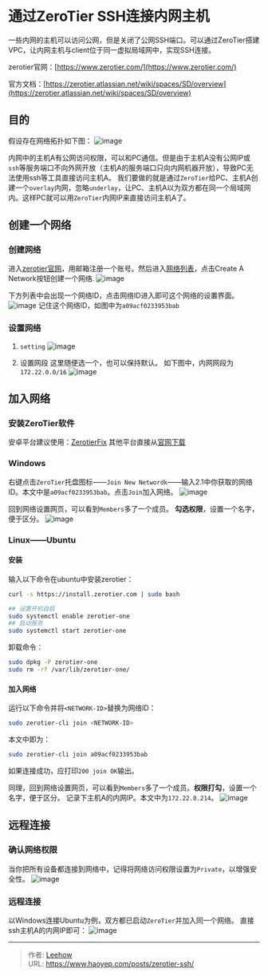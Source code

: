 # 通过ZeroTier SSH连接内网主机

一些内网的主机可以访问公网，但是关闭了公网SSH端口。可以通过ZeroTier搭建VPC，让内网主机与client位于同一虚拟局域网中，实现SSH连接。
<!--more-->

zerotier官网：[https://www.zerotier.com/](https://www.zerotier.com/)

官方文档：[https://zerotier.atlassian.net/wiki/spaces/SD/overview](https://zerotier.atlassian.net/wiki/spaces/SD/overview)

## 目的
假设存在网络拓扑如下图：
![image](https://cdn.haoyep.com/gh/leegical/Blog_img/md_img202311082253538.png)

内网中的主机A有公网访问权限，可以和PC通信。但是由于主机A没有公网IP或`ssh`等服务端口不向外网开放（主机A的服务端口只向内网机器开放），导致PC无法使用ssh等工具直接访问主机A。
我们要做的就是通过`ZeroTier`给PC、主机A创建一个`overlay`内网，忽略`underlay`，让PC、主机A以为双方都在同一个局域网内。这样PC就可以用`ZeroTier`内网IP来直接访问主机A了。

## 创建一个网络
### 创建网络
进入[zerotier官网](https://www.zerotier.com/)，用邮箱注册一个账号。然后进入[网络列表](https://my.zerotier.com/network)，点击Create A Network按钮创建一个网络.
![image](https://cdn.haoyep.com/gh/leegical/Blog_img/md_img202311082253204.png)

下方列表中会出现一个网络ID，点击网络ID进入即可这个网络的设置界面。
![image](https://cdn.haoyep.com/gh/leegical/Blog_img/md_img202311082253074.png)
记住这个网络ID，如图中为`a09acf0233953bab`

### 设置网络
1. `setting`
![image](https://cdn.haoyep.com/gh/leegical/Blog_img/md_img202311082254838.png)

2. 设置网段
这里随便选一个，也可以保持默认。
如下图中，内网网段为`172.22.0.0/16`
![image](https://cdn.haoyep.com/gh/leegical/Blog_img/md_img202311082254823.png)

## 加入网络
### 安装ZeroTier软件
安卓平台建议使用：[ZerotierFix](https://github.com/kaaass/ZerotierFix/releases)
其他平台直接从[官网下载](https://www.zerotier.com/download/)
### Windows
右键点击`ZeroTier`托盘图标——`Join New Networdk`——输入2.1中你获取的网络ID。本文中是`a09acf0233953bab`。点击`Join`加入网络。
![image](https://cdn.haoyep.com/gh/leegical/Blog_img/md_img202311082254402.png)

回到网络设置网页，可以看到`Members`多了一个成员。
**勾选权限**，设置一个名字，便于区分。
![image](https://cdn.haoyep.com/gh/leegical/Blog_img/md_img202311082255319.png)

### Linux——Ubuntu
#### 安装
输入以下命令在ubuntu中安装zerotier：
```bash
curl -s https://install.zerotier.com | sudo bash

## 设置开机自启
sudo systemctl enable zerotier-one
## 启动服务
sudo systemctl start zerotier-one
```

卸载命令：
```bash
sudo dpkg -P zerotier-one
sudo rm -rf /var/lib/zerotier-one/
```

#### 加入网络
运行以下命令并将`<NETWORK-ID>`替换为网络ID：
```bash
sudo zerotier-cli join <NETWORK-ID>
```
本文中即为：
```bash
sudo zerotier-cli join a09acf0233953bab
```
如果连接成功，应打印`200 join OK`输出。

同理，回到网络设置网页，可以看到`Members`多了一个成员。**权限打勾**，设置一个名字，便于区分。
记录下主机A的内网IP。本文中为`172.22.0.214`。
![image](https://cdn.haoyep.com/gh/leegical/Blog_img/md_img202311082255710.png)

## 远程连接
### 确认网络权限
当你把所有设备都连接到网络中，记得将网络访问权限设置为`Private`，以增强安全性。
![image](https://cdn.haoyep.com/gh/leegical/Blog_img/md_img202311082255006.png)

### 远程连接
以Windows连接Ubuntu为例，双方都已启动`ZeroTier`并加入同一个网络。
直接ssh主机A的内网IP即可：
![image](https://cdn.haoyep.com/gh/leegical/Blog_img/md_img202311082255095.png)

---

> 作者: [Leehow](https://www.haoyep.com/)  
> URL: https://www.haoyep.com/posts/zerotier-ssh/  

